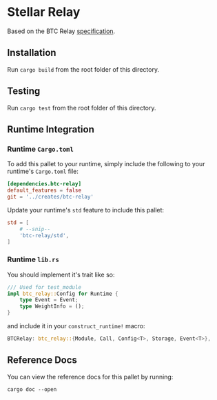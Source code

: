 # Stellar Relay

Based on the BTC Relay [specification](https://spec.interlay.io/spec/btc-relay/index.html).

## Installation

Run `cargo build` from the root folder of this directory.

## Testing

Run `cargo test` from the root folder of this directory.

## Runtime Integration

### Runtime `Cargo.toml`

To add this pallet to your runtime, simply include the following to your runtime's `Cargo.toml` file:

```TOML
[dependencies.btc-relay]
default_features = false
git = '../creates/btc-relay'
```

Update your runtime's `std` feature to include this pallet:

```TOML
std = [
    # --snip--
    'btc-relay/std',
]
```

### Runtime `lib.rs`

You should implement it's trait like so:

```rust
/// Used for test_module
impl btc_relay::Config for Runtime {
    type Event = Event;
    type WeightInfo = ();
}
```

and include it in your `construct_runtime!` macro:

```rust
BTCRelay: btc_relay::{Module, Call, Config<T>, Storage, Event<T>},
```

## Reference Docs

You can view the reference docs for this pallet by running:

```
cargo doc --open
```
